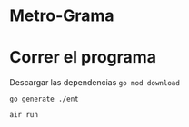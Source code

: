 # Metro-Grama

# Correr el programa
Descargar las dependencias
`go mod download`

`go generate ./ent`

`air run`